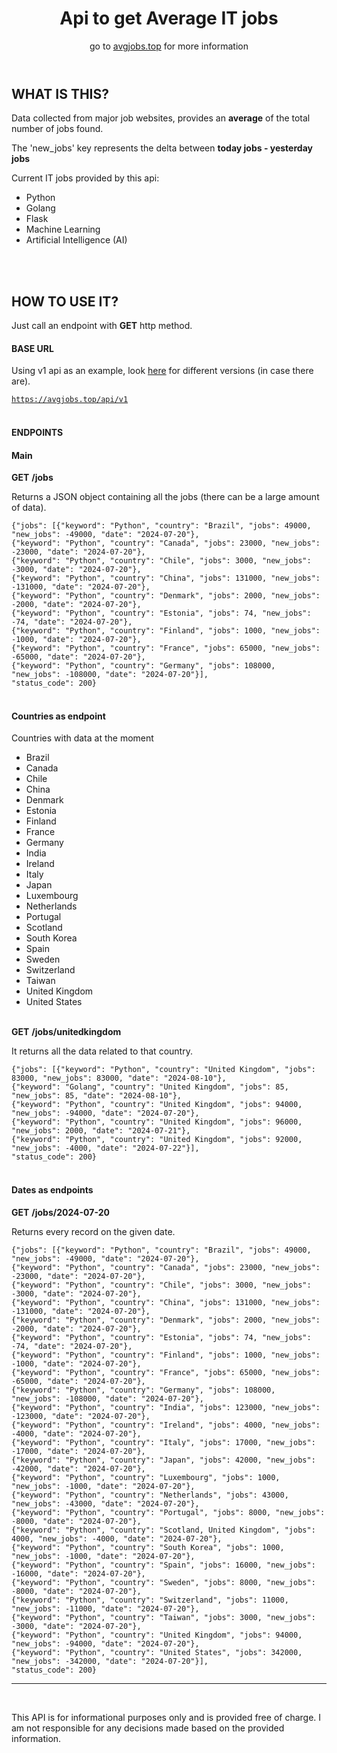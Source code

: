 <body>
<header>
<h1>
Api to get Average IT jobs
</h1>
<p>go to <a href="https://avgjobs.top" target="_blank">avgjobs.top</a> for more information</p>
</header>
<section>
<div>
<h2>WHAT IS THIS?</h2>
<p>
Data collected from major job websites, provides an <strong>average</strong> of the total number of jobs found.
</p>
<p>
The 'new_jobs' key represents the delta between <strong>today jobs - yesterday jobs</strong>
</p>
<p>Current IT jobs provided by this api:</p>
<ul>
<li>Python</li>
<li>Golang</li>
<li>Flask</li>
<li>Machine Learning</li>
<li>Artificial Intelligence (AI)</li>
</ul>
<br/>
<br/>
<h2>HOW TO USE IT?</h2>
<p>
Just call an endpoint with <b>GET</b> http method.
</p>
<h4>BASE URL</h4>
<p>
Using v1 api as an example, look <a href="#changelog">here</a> for different versions (in case there are).
</p>
<code><a href="https://avgjobs.top/api/v1">https://avgjobs.top/api/v1</a></code>
<br/>
<br/>
<h4>ENDPOINTS</h4>
<h4>Main</h4>
<b>GET</b>
<b>/jobs</b>
<p>Returns a JSON object containing all the jobs (there can be a large amount of data).</p>
<div id="jobs">
<code>{"jobs": [{"keyword": "Python", "country": "Brazil", "jobs": 49000, "new_jobs": -49000, "date": "2024-07-20"},
{"keyword": "Python", "country": "Canada", "jobs": 23000, "new_jobs": -23000, "date": "2024-07-20"},
{"keyword": "Python", "country": "Chile", "jobs": 3000, "new_jobs": -3000, "date": "2024-07-20"},
{"keyword": "Python", "country": "China", "jobs": 131000, "new_jobs": -131000, "date": "2024-07-20"},
{"keyword": "Python", "country": "Denmark", "jobs": 2000, "new_jobs": -2000, "date": "2024-07-20"},
{"keyword": "Python", "country": "Estonia", "jobs": 74, "new_jobs": -74, "date": "2024-07-20"},
{"keyword": "Python", "country": "Finland", "jobs": 1000, "new_jobs": -1000, "date": "2024-07-20"},
{"keyword": "Python", "country": "France", "jobs": 65000, "new_jobs": -65000, "date": "2024-07-20"},
{"keyword": "Python", "country": "Germany", "jobs": 108000, "new_jobs": -108000, "date": "2024-07-20"}],
"status_code": 200}
</code>
</div>
<br/>
<h4>Countries as endpoint</h4>
<p>Countries with data at the moment</p>
<ul>
<li>Brazil</li>
<li>Canada</li>
<li>Chile</li>
<li>China</li>
<li>Denmark</li>
<li>Estonia</li>
<li>Finland</li>
<li>France</li>
<li>Germany</li>
<li>India</li>
<li>Ireland</li>
<li>Italy</li>
<li>Japan</li>
<li>Luxembourg</li>
<li>Netherlands</li>
<li>Portugal</li>
<li>Scotland</li>
<li>South Korea</li>
<li>Spain</li>
<li>Sweden</li>
<li>Switzerland</li>
<li>Taiwan</li>
<li>United Kingdom</li>
<li>United States</li>
</ul>
<br/>
<b>GET</b>
<b>/jobs/unitedkingdom</b>
<br>
<p>It returns all the data related to that country.</p>
<div id="jobs">
<code>{"jobs": [{"keyword": "Python", "country": "United Kingdom", "jobs": 83000, "new_jobs": 83000, "date": "2024-08-10"},
{"keyword": "Golang", "country": "United Kingdom", "jobs": 85, "new_jobs": 85, "date": "2024-08-10"},
{"keyword": "Python", "country": "United Kingdom", "jobs": 94000, "new_jobs": -94000, "date": "2024-07-20"},
{"keyword": "Python", "country": "United Kingdom", "jobs": 96000, "new_jobs": 2000, "date": "2024-07-21"},
{"keyword": "Python", "country": "United Kingdom", "jobs": 92000, "new_jobs": -4000, "date": "2024-07-22"}],
"status_code": 200}
</code>
</div>
<br>
<h4>Dates as endpoints</h4>
<b>GET</b>
<b>/jobs/2024-07-20</b>
<br>
<p>Returns every record on the given date.</p>
<div id="jobs">
<code>{"jobs": [{"keyword": "Python", "country": "Brazil", "jobs": 49000, "new_jobs": -49000, "date": "2024-07-20"},
{"keyword": "Python", "country": "Canada", "jobs": 23000, "new_jobs": -23000, "date": "2024-07-20"},
{"keyword": "Python", "country": "Chile", "jobs": 3000, "new_jobs": -3000, "date": "2024-07-20"},
{"keyword": "Python", "country": "China", "jobs": 131000, "new_jobs": -131000, "date": "2024-07-20"},
{"keyword": "Python", "country": "Denmark", "jobs": 2000, "new_jobs": -2000, "date": "2024-07-20"},
{"keyword": "Python", "country": "Estonia", "jobs": 74, "new_jobs": -74, "date": "2024-07-20"},
{"keyword": "Python", "country": "Finland", "jobs": 1000, "new_jobs": -1000, "date": "2024-07-20"},
{"keyword": "Python", "country": "France", "jobs": 65000, "new_jobs": -65000, "date": "2024-07-20"},
{"keyword": "Python", "country": "Germany", "jobs": 108000, "new_jobs": -108000, "date": "2024-07-20"},
{"keyword": "Python", "country": "India", "jobs": 123000, "new_jobs": -123000, "date": "2024-07-20"},
{"keyword": "Python", "country": "Ireland", "jobs": 4000, "new_jobs": -4000, "date": "2024-07-20"},
{"keyword": "Python", "country": "Italy", "jobs": 17000, "new_jobs": -17000, "date": "2024-07-20"},
{"keyword": "Python", "country": "Japan", "jobs": 42000, "new_jobs": -42000, "date": "2024-07-20"},
{"keyword": "Python", "country": "Luxembourg", "jobs": 1000, "new_jobs": -1000, "date": "2024-07-20"},
{"keyword": "Python", "country": "Netherlands", "jobs": 43000, "new_jobs": -43000, "date": "2024-07-20"},
{"keyword": "Python", "country": "Portugal", "jobs": 8000, "new_jobs": -8000, "date": "2024-07-20"},
{"keyword": "Python", "country": "Scotland, United Kingdom", "jobs": 4000, "new_jobs": -4000, "date": "2024-07-20"},
{"keyword": "Python", "country": "South Korea", "jobs": 1000, "new_jobs": -1000, "date": "2024-07-20"},
{"keyword": "Python", "country": "Spain", "jobs": 16000, "new_jobs": -16000, "date": "2024-07-20"},
{"keyword": "Python", "country": "Sweden", "jobs": 8000, "new_jobs": -8000, "date": "2024-07-20"},
{"keyword": "Python", "country": "Switzerland", "jobs": 11000, "new_jobs": -11000, "date": "2024-07-20"},
{"keyword": "Python", "country": "Taiwan", "jobs": 3000, "new_jobs": -3000, "date": "2024-07-20"},
{"keyword": "Python", "country": "United Kingdom", "jobs": 94000, "new_jobs": -94000, "date": "2024-07-20"},
{"keyword": "Python", "country": "United States", "jobs": 342000, "new_jobs": -342000, "date": "2024-07-20"}],
"status_code": 200}
</code>
</div>
</div>
</section>
<hr/>
<br/>
<p>This API is for informational purposes only and is provided free of charge. I am not responsible for any decisions made based on the provided information.</p>
</body>
